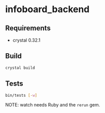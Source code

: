 # infoboard_backend

## Requirements

* crystal 0.32.1

## Build

```sh
crystal build
```

## Tests

```sh
bin/tests [-w]
```

NOTE: watch needs Ruby and the `rerun` gem.

